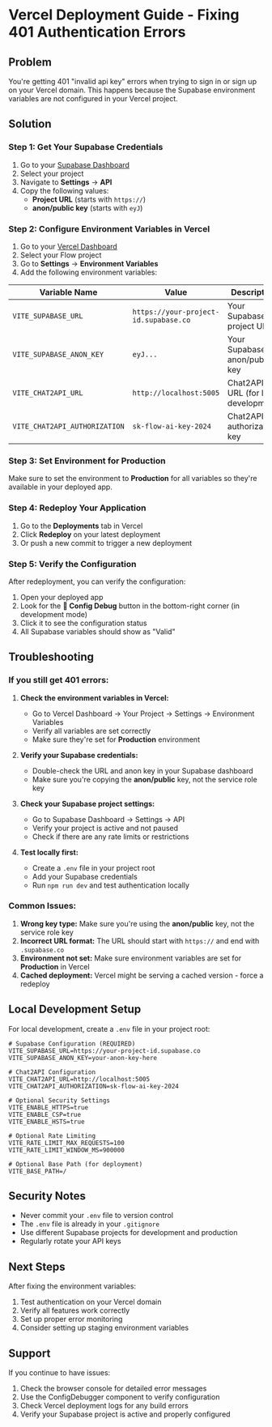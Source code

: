 # Vercel Deployment Guide - Fixing 401 Authentication Errors

## Problem
You're getting 401 "invalid api key" errors when trying to sign in or sign up on your Vercel domain. This happens because the Supabase environment variables are not configured in your Vercel project.

## Solution

### Step 1: Get Your Supabase Credentials

1. Go to your [Supabase Dashboard](https://supabase.com/dashboard)
2. Select your project
3. Navigate to **Settings** → **API**
4. Copy the following values:
   - **Project URL** (starts with `https://`)
   - **anon/public key** (starts with `eyJ`)

### Step 2: Configure Environment Variables in Vercel

1. Go to your [Vercel Dashboard](https://vercel.com/dashboard)
2. Select your Flow project
3. Go to **Settings** → **Environment Variables**
4. Add the following environment variables:

| Variable Name | Value | Description |
|---------------|-------|-------------|
| `VITE_SUPABASE_URL` | `https://your-project-id.supabase.co` | Your Supabase project URL |
| `VITE_SUPABASE_ANON_KEY` | `eyJ...` | Your Supabase anon/public key |
| `VITE_CHAT2API_URL` | `http://localhost:5005` | Chat2API URL (for local development) |
| `VITE_CHAT2API_AUTHORIZATION` | `sk-flow-ai-key-2024` | Chat2API authorization key |

### Step 3: Set Environment for Production

Make sure to set the environment to **Production** for all variables so they're available in your deployed app.

### Step 4: Redeploy Your Application

1. Go to the **Deployments** tab in Vercel
2. Click **Redeploy** on your latest deployment
3. Or push a new commit to trigger a new deployment

### Step 5: Verify the Configuration

After redeployment, you can verify the configuration:

1. Open your deployed app
2. Look for the **🔧 Config Debug** button in the bottom-right corner (in development mode)
3. Click it to see the configuration status
4. All Supabase variables should show as "Valid"

## Troubleshooting

### If you still get 401 errors:

1. **Check the environment variables in Vercel:**
   - Go to Vercel Dashboard → Your Project → Settings → Environment Variables
   - Verify all variables are set correctly
   - Make sure they're set for **Production** environment

2. **Verify your Supabase credentials:**
   - Double-check the URL and anon key in your Supabase dashboard
   - Make sure you're copying the **anon/public** key, not the service role key

3. **Check your Supabase project settings:**
   - Go to Supabase Dashboard → Settings → API
   - Verify your project is active and not paused
   - Check if there are any rate limits or restrictions

4. **Test locally first:**
   - Create a `.env` file in your project root
   - Add your Supabase credentials
   - Run `npm run dev` and test authentication locally

### Common Issues:

1. **Wrong key type:** Make sure you're using the **anon/public** key, not the service role key
2. **Incorrect URL format:** The URL should start with `https://` and end with `.supabase.co`
3. **Environment not set:** Make sure environment variables are set for **Production** in Vercel
4. **Cached deployment:** Vercel might be serving a cached version - force a redeploy

## Local Development Setup

For local development, create a `.env` file in your project root:

```env
# Supabase Configuration (REQUIRED)
VITE_SUPABASE_URL=https://your-project-id.supabase.co
VITE_SUPABASE_ANON_KEY=your-anon-key-here

# Chat2API Configuration
VITE_CHAT2API_URL=http://localhost:5005
VITE_CHAT2API_AUTHORIZATION=sk-flow-ai-key-2024

# Optional Security Settings
VITE_ENABLE_HTTPS=true
VITE_ENABLE_CSP=true
VITE_ENABLE_HSTS=true

# Optional Rate Limiting
VITE_RATE_LIMIT_MAX_REQUESTS=100
VITE_RATE_LIMIT_WINDOW_MS=900000

# Optional Base Path (for deployment)
VITE_BASE_PATH=/
```

## Security Notes

- Never commit your `.env` file to version control
- The `.env` file is already in your `.gitignore`
- Use different Supabase projects for development and production
- Regularly rotate your API keys

## Next Steps

After fixing the environment variables:

1. Test authentication on your Vercel domain
2. Verify all features work correctly
3. Set up proper error monitoring
4. Consider setting up staging environment variables

## Support

If you continue to have issues:

1. Check the browser console for detailed error messages
2. Use the ConfigDebugger component to verify configuration
3. Check Vercel deployment logs for any build errors
4. Verify your Supabase project is active and properly configured 